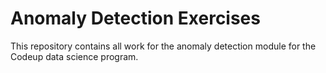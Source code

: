 # Anomaly Detection Exercises

This repository contains all work for the anomaly detection module for the Codeup data science program.